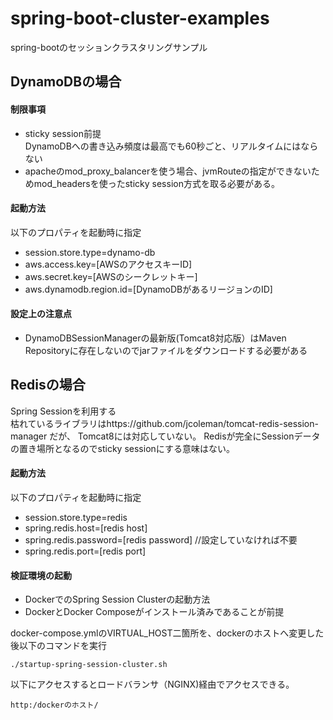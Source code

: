 # spring-boot-cluster-examples
spring-bootのセッションクラスタリングサンプル

## DynamoDBの場合
#### 制限事項

* sticky session前提  
  DynamoDBへの書き込み頻度は最高でも60秒ごと、リアルタイムにはならない
* apacheのmod_proxy_balancerを使う場合、jvmRouteの指定ができないためmod_headersを使ったsticky session方式を取る必要がある。

#### 起動方法
以下のプロパティを起動時に指定

* session.store.type=dynamo-db
* aws.access.key=[AWSのアクセスキーID]
* aws.secret.key=[AWSのシークレットキー]
* aws.dynamodb.region.id=[DynamoDBがあるリージョンのID]

#### 設定上の注意点
* DynamoDBSessionManagerの最新版(Tomcat8対応版）はMaven Repositoryに存在しないのでjarファイルをダウンロードする必要がある

## Redisの場合
Spring Sessionを利用する  
枯れているライブラリはhttps://github.com/jcoleman/tomcat-redis-session-manager だが、
Tomcat8には対応していない。
Redisが完全にSessionデータの置き場所となるのでsticky sessionにする意味はない。

#### 起動方法
以下のプロパティを起動時に指定

* session.store.type=redis
* spring.redis.host=[redis host]
* spring.redis.password=[redis password] //設定していなければ不要
* spring.redis.port=[redis port]

#### 検証環境の起動
* DockerでのSpring Session Clusterの起動方法
* DockerとDocker Composeがインストール済みであることが前提

docker-compose.ymlのVIRTUAL_HOST二箇所を、dockerのホストへ変更した後以下のコマンドを実行

```
./startup-spring-session-cluster.sh
```

以下にアクセスするとロードバランサ（NGINX)経由でアクセスできる。

```
http:/dockerのホスト/
```

